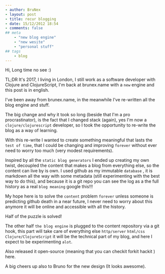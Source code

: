 ```yaml
---
- author: BruNex
- layout: post
- title: recur blogging
- date: 15/12/2012 18:54
- comments: false
## meta
    - "new blog engine"
    - "new wesite"
    - "personal stuff"
## tags
	- blog
---
```


Hi, Long time no see :)

TL;DR It's 2017, I  living in London, I still work as a software developer with Clojure and ClojureScript, I'm back at brunex.name with a `new` engine and this post is in english.

I've been away from brunex.name,  in the meanwhile I've re-written all the blog engine and stuff.

The big change and why it took so long (beside that I'm a pro procrastinator), is the fact that I changed stack (again), yes I'm now a `clojure/clojurescript` developer, so I took the opportunity to re-write the blog as a way of learning.

With this re-write I wanted to create something meaningful that lasts the `test of time`, that I could be changing and improving `forever` without ever need to worry too much  (very modest requirements).

Inspired by all the `static blog generators`  I ended up creating my own twist,  decoupled the content that makes a blog from everything else, so the content can live by is own.
I used github as my immutable `database` , it is markdown all the way with some metadata (still experimenting with the best way to do this), and because it is a git repo you can see the log as a the full history as a real `blog meaning` google this!!!

My hope here is to solve the `content` problem  `forever` unless someone is predicting github death in a near future, I never need to worry about this anymore it will be online and accessible with all the history.

Half of the puzzle is solved!

The other half  `the blog engine` is plugged to the content repository via a git hook, this part will take care of everything else `http/server` `html/css` `Clojure/ClojureScript` it will be the technical part of my blog, and here I expect to be experimenting `alot`.

Also released it open-source (meaning that you can checkit forkit hackit ) here.

A big cheers up also to  Bruno for the new design (It looks awesome).
